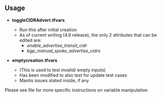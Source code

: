 Usage
-----------
* **toggleCIDRAdvert.tfvars**
  * Run this after initial creation
  * As of current writing (4.6 release), the only 2 attributes that can be edited are:
    * *enable_advertise_transit_cidr*
    * *bgp_manual_spoke_advertise_cidrs*

* **emptycreation.tfvars**
   * (This is used to test invalid/ empty inputs)
   * Has been modified to also test for update test cases
   * Mantis issues stated inside, if any

Please see file for more specific instructions on variable manipulation
